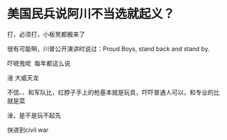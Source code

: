 # 美国民兵说阿川不当选就起义？


打，必须打，小板凳都搬来了

很有可能啊，川普公开演讲时说过：Proud Boys, stand back and stand by.

吓唬鬼呢&nbsp;&nbsp;每年都这么说

淦 大威天龙

不信、、和军队比，红脖子手上的枪基本就是玩具，吓吓普通人可以，和专业的比就是菜<img id="aimg_l5Lf9" onclick="zoom(this, this.src, 0, 0, 0)" class="zoom" src="https://cdn.jsdelivr.net/gh/hishis/forum-master/public/images/patch.gif" onmouseover="img_onmouseoverfunc(this)" onload="thumbImg(this)" border="0" alt="" />

淦，是不是玩不起先

快进到civil war
